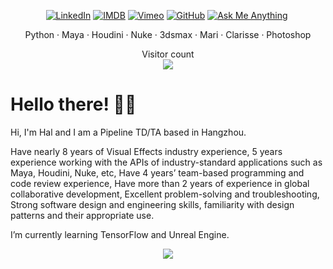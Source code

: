<p align="center">
  
<a href="https://www.linkedin.com/in/hal-long/">
<img src="https://img.shields.io/badge/-LinkedIn-%233781da" alt="LinkedIn"/></a> 
  
<a href="https://www.imdb.com/name/nm7805574/?ref_=ra_gb_ln">
<img src="https://img.shields.io/badge/%20-IMDB-orange" alt="IMDB"/></a> 
  
<a href="https://vimeo.com/loong">
<img src="https://img.shields.io/badge/%20-Vimeo-blue" alt="Vimeo" /></a>
  
<a href="https://github.com/loonghao">
<img src="https://img.shields.io/github/followers/loonghao?style=social" alt="GitHub"></a>

<a href="https://github.com/loonghao">
<img src="https://img.shields.io/badge/Ask%20me-anything-1abc9c.svg" alt="Ask Me Anything"></a>
<a href="https://sourcerer.io/loonghao"><img src="https://img.shields.io/badge/Python-164%20commits-orange.svg" alt=""></a>
</p>

<p align="center">
	Python · Maya · Houdini · Nuke · 3dsmax · Mari · Clarisse · Photoshop
</p>

<p align="center"> 
  Visitor count<br>
  <img src="https://profile-counter.glitch.me/loonghao/count.svg" />
</p>

# Hello there! 👋🏻  

Hi, I'm Hal and I am a Pipeline TD/TA based in Hangzhou.

Have nearly 8 years of Visual Effects industry experience, 5 years experience working with the APIs of industry-standard applications such as Maya, Houdini, Nuke, etc, Have 4 years’ team-based programming and code review experience, Have more than 2 years of experience in global collaborative development, Excellent problem-solving and troubleshooting, Strong software design and engineering skills, familiarity with design patterns and their appropriate use.

I’m currently learning TensorFlow and Unreal Engine.

<p align="center">
	<img src="https://github-readme-stats.vercel.app/api/?username=loonghao&show_icons=true&title_color=3380C4&icon_color=3380C4&text_color=edf2f7&bg_color=151515"></img>
</p>
